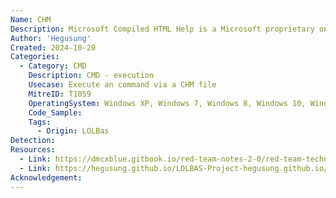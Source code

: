 ```yaml
---
Name: CHM
Description: Microsoft Compiled HTML Help is a Microsoft proprietary online help format, consisting of a collection of HTML pages, an index and other navigation tools.
Author: 'Hegusung'
Created: 2024-10-20
Categories:
  - Category: CMD
    Description: CMD - execution
    Usecase: Execute an command via a CHM file
    MitreID: T1059
    OperatingSystem: Windows XP, Windows 7, Windows 8, Windows 10, Windows 11
    Code_Sample:
    Tags:
      - Origin: LOLBas
Detection:
Resources:
  - Link: https://dmcxblue.gitbook.io/red-team-notes-2-0/red-team-techniques/defense-evasion/t1218-signed-binary-proxy-execution/untitled-10
  - Link: https://hegusung.github.io/LOLBAS-Project-hegusung.github.io/#/chm
Acknowledgement:
---
```

